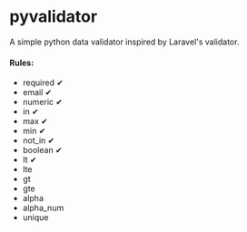 # pyvalidator

A simple python data validator inspired by Laravel's validator.

#### Rules:
- required &#10004;
- email &#10004;
- numeric &#10004;
- in &#10004;
- max &#10004;
- min &#10004;
- not_in &#10004;
- boolean &#10004;
- lt &#10004;
- lte
- gt
- gte
- alpha
- alpha_num
- unique
